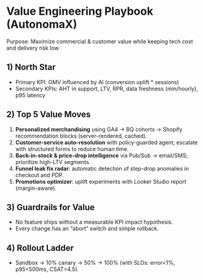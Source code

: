 # Value Engineering Playbook (AutonomaX)
Purpose: Maximize commercial & customer value while keeping tech cost and delivery risk low.

## 1) North Star
- Primary KPI: GMV influenced by AI (conversion uplift * sessions)
- Secondary KPIs: AHT in support, LTV, RPR, data freshness (min/hourly), p95 latency

## 2) Top 5 Value Moves
1. **Personalized merchandising** using GA4 → BQ cohorts → Shopify recommendation blocks (server-rendered, cached).
2. **Customer-service auto-resolution** with policy-guarded agent; escalate with structured forms to reduce human time.
3. **Back-in-stock & price-drop intelligence** via Pub/Sub → email/SMS; prioritize high-LTV segments.
4. **Funnel leak fix radar**: automatic detection of step-drop anomalies in checkout and PDP.
5. **Promotions optimizer**: uplift experiments with Looker Studio report (margin-aware).

## 3) Guardrails for Value
- No feature ships without a measurable KPI impact hypothesis.
- Every change has an “abort” switch and simple rollback.

## 4) Rollout Ladder
- Sandbox → 10% canary → 50% → 100% (with SLOs: error<1%, p95<500ms, CSAT>4.5).
